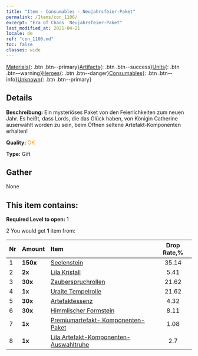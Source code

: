 ```yaml
---
title: "Item - Consumables - Neujahrsfeier-Paket"
permalink: /Items/con_1106/
excerpt: "Era of Chaos  Neujahrsfeier-Paket"
last_modified_at: 2021-04-21
locale: de
ref: "con_1106.md"
toc: false
classes: wide
---
```

 [Materials](/de/Items/){: .btn .btn--primary}[Artifacts](/de/Items/Artifacts/){: .btn .btn--success}[Units](/de/Items/Units/){: .btn .btn--warning}[Heroes](/de/Items/Heroes/){: .btn .btn--danger}[Consumables](/de/Items/Consumables/){: .btn .btn--info}[Unknown](/de/Items/Unknown/){: .btn .btn--primary}

## Details
 **Beschreibung:** Ein mysteriöses Paket von den Feierlichkeiten zum neuen Jahr. Es heißt, dass Lords, die das Glück haben, von Königin Catherine auserwählt worden zu sein, beim Öffnen seltene Artefakt-Komponenten erhalten!

 **Quality:** <span style="color: #FF8C00">OK</span>

 **Type:** Gift

## Gather

  None

## This item contains:

 **Required Level to open:** 1

 2 You would get **1** item  from:

  | Nr | Amount |     Item    | Drop Rate,% |
  |:---|:-------|:------------|:---------:|
  | 1 |  **150x** | [Seelenstein ](/de/Items/con_923/) | 35.14 | 
  | 2 |  **2x** | [Lila Kristall](/de/Items/con_720/) | 5.41 | 
  | 3 |  **30x** | [Zauberspruchrollen](/de/Items/con_694/) | 21.62 | 
  | 4 |  **1x** | [Uralte Tempelrolle](/de/Items/con_697/) | 21.62 | 
  | 5 |  **30x** | [Artefaktessenz](/de/Items/con_905/) | 4.32 | 
  | 6 |  **30x** | [Himmlischer Formstein](/de/Items/art_188/) | 8.11 | 
  | 7 |  **1x** | [Premiumartefakt- Komponenten-Paket](/de/Items/con_1507/) | 1.08 | 
  | 8 |  **1x** | [Lila Artefakt-Komponenten-Auswahltruhe](/de/Items/con_1612/) | 2.7 | 
